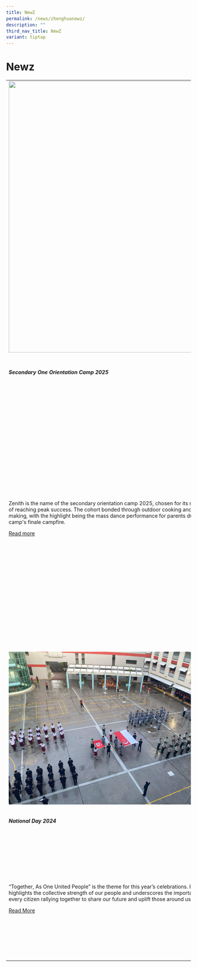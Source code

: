 ```yaml
---
title: NewZ
permalink: /news/zhenghuanewz/
description: ""
third_nav_title: NewZ
variant: tiptap
---
```

<h1>Newz</h1>
<table style="minWidth: 75px">
<colgroup>
<col>
<col>
<col>
</colgroup>
<tbody>
<tr>
<td rowspan="1" colspan="1">
<div class="isomer-image-wrapper">
<img style="margin-left:0px;margin-top:0px;" height="739" width="555" src="https://lh7-rt.googleusercontent.com/docsz/AD_4nXdm1nUQMfaw_QrOthmgRVLVThjbmMFr4lkZNvCzAYouPlFz2aYL4oSOKkR6O-1UAtIbXyJoFlpd98U7tBgv-pEnAmgG9XW0U_HHbFvcujnZAbuSGSYz5coBRfc9fWmlPhlDI5vMCw?key=qxSGBkAU-vlpDDCy7z3P7y1v">
</div>
</td>
<td rowspan="1" colspan="1">
<p></p>
<div class="isomer-image-wrapper">
<img style="width: 100%;" height="auto" width="100%" alt="" src="/images/Newz 2025/CNY/CNY___P_sharing.jpg">
</div>
</td>
<td rowspan="1" colspan="1">
<p></p>
<div class="isomer-image-wrapper">
<img style="width: 100%" height="auto" width="100%" alt="" src="/images/Newz 2025/TDD/Cover_Picture.jpg">
</div>
</td>
</tr>
<tr>
<td rowspan="1" colspan="1">
<h5>Secondary One Orientation Camp 2025</h5>
</td>
<td rowspan="1" colspan="1">
<h5>Chinese New Year Celebration2025</h5>
</td>
<td rowspan="1" colspan="1">
<h5>Total Defence Celebration2025</h5>
</td>
</tr>
<tr>
<td rowspan="1" colspan="1">
<p>Zenith is the name of the secondary orientation camp 2025, chosen for
its meaning of reaching peak success. The cohort bonded through outdoor
cooking and flag making, with the highlight being the mass dance performance
for parents during the camp's finale campfire.</p>
<p></p>
<p><a href="/2025-secondary-one-orientation-camp/" rel="noopener nofollow" target="_blank">Read more</a>
</p>
</td>
<td rowspan="1" colspan="1">
<p>Our school's Lunar New Year celebration was a day filled with excitement
and meaningful activities, with special invitations extended to the Parent
Support Group and alumni to join in the festivities.</p>
<p><a href="/chinese-new-year-celebrations-2025/" rel="noopener nofollow" target="_blank">Read more</a>
</p>
<p></p>
</td>
<td rowspan="1" colspan="1">
<p>Our As part of Zhenghua Secondary School's celebration of Total Defence
Day (TDD) and Exercise SG Ready (ESR) 2025, students took part in a Water
Disruption Simulation where they learnt the importance of water conservation
and resilience. They also enjoyed a captivating interactive theatre performance
of <em>The Redhill: A Singapore Folktale</em>, connecting them to Singapore’s
cultural heritage and the 6 Pillars of Total Defence (Military, Civil,
Economic, Social, Digital and Psychological Defence).</p>
<p><a href="/total-defence-celebration-2025/" rel="noopener nofollow" target="_blank">Read more</a>
</p>
</td>
</tr>
<tr>
<td rowspan="1" colspan="1">
<p></p>
<div class="isomer-image-wrapper">
<img style="width: 100%" height="auto" width="100%" alt="" src="/images/2024/ND202402.jpg">
</div>
</td>
<td rowspan="1" colspan="1">
<p></p>
<div class="isomer-image-wrapper">
<img style="width: 100%" height="auto" width="100%" alt="" src="/images/sf202404.jpg">
</div>
</td>
<td rowspan="1" colspan="1">
<div class="isomer-image-wrapper">
<img style="width: 100%" height="auto" width="100%" alt="" src="/images/AD202401.jpg">
</div>
</td>
</tr>
<tr>
<td rowspan="1" colspan="1">
<h5>National Day 2024</h5>
</td>
<td rowspan="1" colspan="1">
<h5>Sports Fiesta 2024</h5>
</td>
<td rowspan="1" colspan="1">
<h5>Awards Day 2024</h5>
</td>
</tr>
<tr>
<td rowspan="1" colspan="1">
<p>“Together, As One United People” is the theme for this year’s celebrations.
It highlights the collective strength of our people and underscores the
importance of every citizen rallying together to share our future and uplift
those around us.</p>
<p></p>
<p><a href="/national-day-2024/" rel="noopener noreferrer nofollow" target="_blank">Read More</a>
</p>
</td>
<td rowspan="1" colspan="1">
<p>Sports Fiesta is a sport festival for all students in our school to come
together and enjoy the spirit of togetherness and friendly competition,
as they put their learning to the test in a tournament across all classes.</p>
<p></p>
<p><a href="/sports-fiesta-2024/" rel="noopener noreferrer nofollow" target="_blank">Read More</a>
</p>
</td>
<td rowspan="1" colspan="1">
<p>This year’s Awards Day took place on the 3 May 2024. We celebrated the
academic success and contributions from the 2023 batch of students.</p>
<p></p>
<p><a href="/awards-day-2024/" rel="noopener noreferrer nofollow" target="_blank">Read More</a>
</p>
</td>
</tr>
</tbody>
</table>
<p></p>